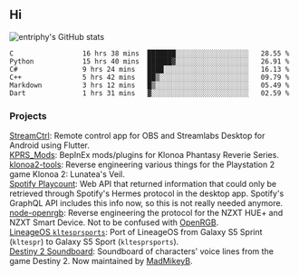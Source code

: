 ## Hi
![entriphy's GitHub stats](https://github-readme-stats.vercel.app/api?username=entriphy&show_icons=true&title_color=2196F3&bg_color=212121&text_color=FAFAFA&hide_border=true)
<!--START_SECTION:waka-->

```text
C                 16 hrs 38 mins  ███████░░░░░░░░░░░░░░░░░░   28.55 %
Python            15 hrs 40 mins  ██████▓░░░░░░░░░░░░░░░░░░   26.91 %
C#                9 hrs 24 mins   ████░░░░░░░░░░░░░░░░░░░░░   16.13 %
C++               5 hrs 42 mins   ██▒░░░░░░░░░░░░░░░░░░░░░░   09.79 %
Markdown          3 hrs 12 mins   █▒░░░░░░░░░░░░░░░░░░░░░░░   05.49 %
Dart              1 hrs 31 mins   ▓░░░░░░░░░░░░░░░░░░░░░░░░   02.59 %
```

<!--END_SECTION:waka-->
### Projects
[StreamCtrl](https://play.google.com/store/apps/details?id=dev.t4ils.obs_remote): Remote control app for OBS and Streamlabs Desktop for Android using Flutter.<br>
[KPRS_Mods](https://github.com/entriphy/KPRS_Mods): BepInEx mods/plugins for Klonoa Phantasy Reverie Series.<br>
[klonoa2-tools](https://github.com/entriphy/klonoa2-tools): Reverse engineering various things for the Playstation 2 game Klonoa 2: Lunatea's Veil.<br>
[Spotify Playcount](https://github.com/entriphy/sp-playcount-librespot): Web API that returned information that could only be retrieved through Spotify's Hermes protocol in the desktop app. Spotify's GraphQL API includes this info now, so this is not really needed anymore.<br>
[node-openrgb](https://github.com/entriphy/node-openrgb): Reverse engineering the protocol for the NZXT HUE+ and NZXT Smart Device. Not to be confused with [OpenRGB](https://gitlab.com/CalcProgrammer1/OpenRGB).<br>
[LineageOS `kltesprsports`](https://github.com/entriphy/android_device_samsung_kltesprsports): Port of LineageOS from Galaxy S5 Sprint (`kltespr`) to Galaxy S5 Sport (`kltesprsports`).<br>
[Destiny 2 Soundboard](https://github.com/entriphy/Destiny2-Soundboard): Soundboard of characters' voice lines from the game Destiny 2. Now maintained by [MadMikeyB](https://github.com/MadMikeyB/Destiny2-Soundboard).
